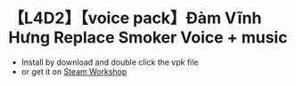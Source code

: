 # 【L4D2】【voice pack】Đàm Vĩnh Hưng Replace Smoker Voice + music

* Install by download and double click the vpk file
* or get it on [Steam Workshop](https://steamcommunity.com/sharedfiles/filedetails/?id=2780804627)
